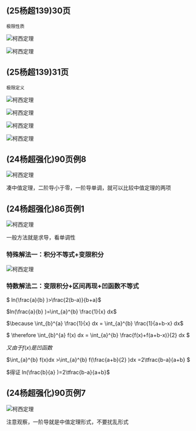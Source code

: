

## (25杨超139)30页

`极限性质`

![柯西定理](E:\Typora\笔记\image\考研数学错题集合\极限性质错题.png)



![柯西定理](E:\Typora\笔记\image\考研数学错题集合\极限性质错题答案.png)

## (25杨超139)31页

`极限定义`

![柯西定理](E:\Typora\笔记\image\考研数学错题集合\错题极限定义.png)



![柯西定理](E:\Typora\笔记\image\考研数学错题集合\错题极限定义2.png)



![柯西定理](E:\Typora\笔记\image\考研数学错题集合\错题极限定义答案.png)







![柯西定理](E:\Typora\笔记\image\考研数学错题集合\不等式证明方法.png)

## (24杨超强化)90页例8

![柯西定理](E:\Typora\笔记\image\考研数学错题集合\不等式证明1.png)

凑中值定理，二阶导小于零，一阶导单调，就可以比较中值定理的两项

## (24杨超强化)86页例1

![柯西定理](E:\Typora\笔记\image\考研数学错题集合\不等式证明2.png)

一般方法就是求导，看单调性

### **特殊解法一：积分不等式+变限积分**

![柯西定理](E:\Typora\笔记\image\考研数学错题集合\不等式证明2.1.png)

### **特数解法二：变限积分+区间再现+凹函数不等式**

$ ln(\frac{a}{b} )>\frac{2(b-a)}{b+a}$

$ln(\frac{a}{b} )=\int_{a}^{b} \frac{1}{x} dx$

$\because \int_{b}^{a} \frac{1}{x} dx = \int_{a}^{b} \frac{1}{a+b-x} dx$

$ \therefore \int_{b}^{a} f(x) dx = \int_{a}^{b} \frac{f(x)+f(a+b-x)}{2} dx $

$又由于f(x)是凹函数$

$\int_{a}^{b} f(x)dx >\int_{a}^{b} f(\frac{a+b}{2} )dx =2\tfrac{b-a}{a+b} $

$得证 ln(\frac{b}{a} )=2\tfrac{b-a}{a+b}$

## (24杨超强化)90页例7

![柯西定理](E:\Typora\笔记\image\考研数学错题集合\不等式证明3.png)

注意观察，一阶导就是中值定理形式，不要扰乱形式




